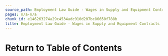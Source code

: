 ```yaml
---
source_path: Employment Law Guide - Wages in Supply and Equipment Contracts.md
pages: n/a-n/a
chunk_id: e146263274a29c4534adc910d207bc86650f788b
title: Employment Law Guide - Wages in Supply and Equipment Contracts
---
```

# Return to Table of Contents
